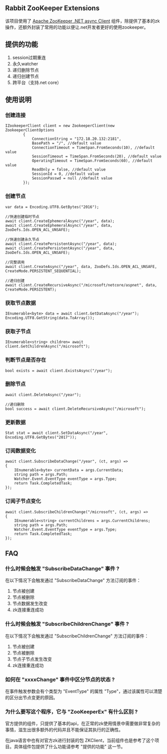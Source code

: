 ## Rabbit ZooKeeper Extensions

该项目使用了 [Apache ZooKeeper .NET async Client](https://www.nuget.org/packages/ZooKeeperNetEx/) 组件，除提供了基本的zk操作，还额外封装了常用的功能以便让.net开发者更好的使用zookeeper。
## 提供的功能

1. session过期重连
2. 永久watcher
3. 递归删除节点
4. 递归创建节点
5. 跨平台（支持.net core）

## 使用说明
### 创建连接

    IZookeeperClient client = new ZookeeperClient(new ZookeeperClientOptions
            {
                ConnectionString = "172.18.20.132:2181",
                BasePath = "/", //default value
                ConnectionTimeout = TimeSpan.FromSeconds(10), //default value
                SessionTimeout = TimeSpan.FromSeconds(20), //default value
                OperatingTimeout = TimeSpan.FromSeconds(60), //default value
                ReadOnly = false, //default value
                SessionId = 0, //default value
                SessionPasswd = null //default value
            });
### 创建节点
    var data = Encoding.UTF8.GetBytes("2016");
    
    //快速创建临时节点
    await client.CreateEphemeralAsync("/year", data);
    await client.CreateEphemeralAsync("/year", data, ZooDefs.Ids.OPEN_ACL_UNSAFE);
    
    //快速创建永久节点
    await client.CreatePersistentAsync("/year", data);
    await client.CreatePersistentAsync("/year", data, ZooDefs.Ids.OPEN_ACL_UNSAFE);
    
    //完整调用
    await client.CreateAsync("/year", data, ZooDefs.Ids.OPEN_ACL_UNSAFE, CreateMode.PERSISTENT_SEQUENTIAL);
    
    //递归创建
    await client.CreateRecursiveAsync("/microsoft/netcore/aspnet", data, CreateMode.PERSISTENT);
### 获取节点数据
    IEnumerable<byte> data = await client.GetDataAsync("/year");
    Encoding.UTF8.GetString(data.ToArray());
### 获取子节点
    IEnumerable<string> children= await client.GetChildrenAsync("/microsoft");
### 判断节点是否存在
    bool exists = await client.ExistsAsync("/year");
### 删除节点
    await client.DeleteAsync("/year");

    //递归删除
    bool success = await client.DeleteRecursiveAsync("/microsoft");
### 更新数据
    Stat stat = await client.SetDataAsync("/year", Encoding.UTF8.GetBytes("2017"));
### 订阅数据变化
    await client.SubscribeDataChange("/year", (ct, args) =>
    {
        IEnumerable<byte> currentData = args.CurrentData;
        string path = args.Path;
        Watcher.Event.EventType eventType = args.Type;
        return Task.CompletedTask;
    });
### 订阅子节点变化
    await client.SubscribeChildrenChange("/microsoft", (ct, args) =>
    {
        IEnumerable<string> currentChildrens = args.CurrentChildrens;
        string path = args.Path;
        Watcher.Event.EventType eventType = args.Type;
        return Task.CompletedTask;
    });
## FAQ
### 什么时候会触发 "SubscribeDataChange" 事件 ?
在以下情况下会触发通过 "SubscribeDataChange" 方法订阅的事件：

1. 节点被创建
2. 节点被删除
3. 节点数据发生改变
4. zk连接重连成功

### 什么时候会触发 "SubscribeChildrenChange" 事件 ?
在以下情况下会触发通过 "SubscribeChildrenChange" 方法订阅的事件：

1. 节点被创建
2. 节点被删除
3. 节点子节点发生改变
4. zk连接重连成功

### 如何在 "xxxxChange" 事件中区分节点的状态 ?
在事件触发参数会有个类型为 "EventType" 的属性 "Type"，通过该属性可以清楚的区分出节点变更的原因。

### 为什么要写这个程序，它与 "ZooKeeperEx" 有什么区别 ?
官方提供的组件，只提供了基本的api，在正常的zk使用情景中需要做非常复杂的事情，滋生出很多额外的代码并且不能保证其执行的正确性。

在java语言中也有对官方zk进行封装的包 ZKClient，当前组件也是参考了这个项目。具体组件包提供了什么功能请参考 "提供的功能" 这一节。
